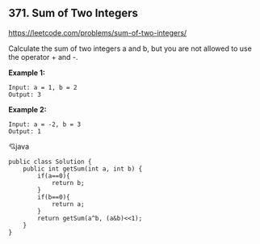 ## 371. Sum of Two Integers
https://leetcode.com/problems/sum-of-two-integers/

Calculate the sum of two integers a and b, but you are not allowed to use the operator + and -.

**Example 1:**

	Input: a = 1, b = 2
	Output: 3

**Example 2:**

	Input: a = -2, b = 3
	Output: 1
	
:cupid:java

	public class Solution {
	    public int getSum(int a, int b) {
	        if(a==0){
	            return b;
	        }
	        if(b==0){
	            return a;
	        }
	        return getSum(a^b, (a&b)<<1);
	    }
	}
